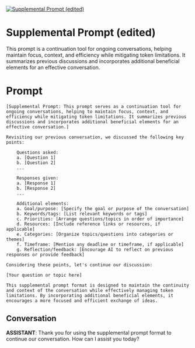 
[![Supplemental Prompt (edited)](https://flow-prompt-covers.s3.us-west-1.amazonaws.com/icon/vintage/vint_6.png)]()
# Supplemental Prompt (edited) 
This prompt is a continuation tool for ongoing conversations, helping maintain focus, context, and efficiency while mitigating token limitations. It summarizes previous discussions and incorporates additional beneficial elements for an effective conversation.

# Prompt

```
[Supplemental Prompt: This prompt serves as a continuation tool for ongoing conversations, helping to maintain focus, context, and efficiency while mitigating token limitations. It summarizes previous discussions and incorporates additional beneficial elements for an effective conversation.]

Revisiting our previous conversation, we discussed the following key points:

    Questions asked:
    a. [Question 1]
    b. [Question 2]
    ...

    Responses given:
    a. [Response 1]
    b. [Response 2]
    ...

    Additional elements:
    a. Goal/purpose: [Specify the goal or purpose of the conversation]
    b. Keywords/tags: [List relevant keywords or tags]
    c. Priorities: [Arrange questions/topics in order of importance]
    d. Resources: [Include reference links or resources, if applicable]
    e. Categories: [Organize topics/questions into categories or themes]
    f. Timeframe: [Mention any deadline or timeframe, if applicable]
    g. Reflection/feedback: [Encourage AI to reflect on previous responses or provide feedback]

Considering these points, let's continue our discussion:

[Your question or topic here]

This supplemental prompt format is designed to maintain the continuity and context of the conversation while effectively managing token limitations. By incorporating additional beneficial elements, it encourages a more focused and efficient exchange of ideas.
```

## Conversation

**ASSISTANT**: Thank you for using the supplemental prompt format to continue our conversation. How can I assist you today?


